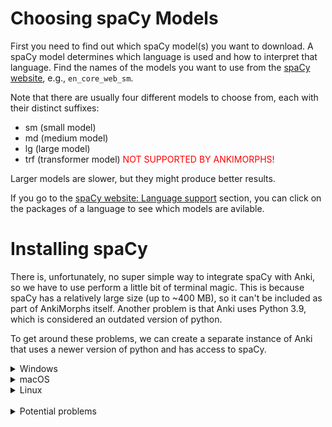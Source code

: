 # Choosing spaCy Models

First you need to find out which spaCy model(s) you want to download. A spaCy model determines which language is used and
how
to interpret that language. Find the names of the models you want to use from
the [spaCy website](https://spacy.io/usage/models),
e.g., `en_core_web_sm`.

Note that there are usually four different models to choose from, each with their distinct suffixes:

- sm (small model)
- md (medium model)
- lg (large model)
- trf (transformer model) <span style="color:red">NOT SUPPORTED BY ANKIMORPHS!</span>

Larger models are slower, but they might produce better results.

If you go to the [spaCy website: Language support](https://spacy.io/usage/models#languages) section, you can click on
the packages of a language to see which models are avilable.

# Installing spaCy

There is, unfortunately, no super simple way to integrate spaCy with Anki, so we have to use perform a little bit of
terminal magic. This is because spaCy has a relatively large size (up to ~400 MB), so it can't be included as part of
AnkiMorphs itself. Another problem is that Anki uses Python 3.9, which is considered an outdated version of python.

To get around these problems, we can create a separate instance of Anki that uses a newer version of python and has
access to spaCy.


<details>
  <summary>Windows</summary>

First, we need to have Python 3.9 or higher installed on our system. Go to the start menu, open a Command Prompt, and
type
in:

```
py --list
```

This will list all the installed Python versions. If your output is not `3.9.x` or higher, then that has to be
installed.


<details>
  <summary>Installing Python</summary>

Go to [python.org/downloads](https://www.python.org/downloads/) and download a `Windows installer (64-bit)`

**Note**: When you start the installer, make sure to select the `Add python.exe to PATH` checkbox at the very bottom:

![python_path_installer_windows.png](../../img/python_path_installer_windows.png)

Install with the default settings ("Install Now").

After the installation, go back to the command prompt and type in `py --list` again. You should now see the new Python
version you installed.
</details>

Now we are ready to install spaCy, spacy models, and Anki (aqt). I have installed Python 3.12, so my example below will
use the `py -3.12` command. I also want to use Korean and Russian, so I'm going to download the spaCy
models `ko_core_news_sm` and `ru_core_news_sm`. In the command prompt I will type:

```bash
py -3.12 -m pip install --upgrade pip virtualenv
py -3.12 -m venv spacyenv
spacyenv\Scripts\activate
py -m pip install --upgrade pip setuptools wheel
py -m pip install --upgrade spacy six aqt[qt6]
py -m spacy download ko_core_news_sm
py -m spacy download ru_core_news_sm
deactivate
```

To run this Anki instance, type the following in the command prompt:

```bash
spacyenv\Scripts\anki.exe
```

Now you should be good to go!
</details>


<details>
  <summary>macOS</summary>

First, we need to have Python 3.9 or higher installed on our system. Open a terminal and type:

```` bash
python --version
````

If your output is not `Python 3.9.x` or higher, then that has to be installed.

<details>
  <summary>Installing Python</summary>

If you already have homebrew installed, then you can install Python easily like this:

```
brew install python@3.12
```

If you don't have have homebrew, then I recommend installing python by going
to [python.org/downloads](https://www.python.org/downloads/) and download
a `macOS 64-bit universal2 installer`, and install with the default recommended settings.

After the installation, open a new terminal and type in `python --version` again. You should now see the new Python
version you installed.
</details>

Now we are ready to install spaCy, spacy models, and Anki (aqt). I have installed Python 3.12, so my example below will
use the `python3.12` command. I also want to use Korean and Russian, so I'm going to download the spaCy
models `ko_core_news_sm` and `ru_core_news_sm`. In the command prompt I will type:

```` bash
python3.12 -m pip install --upgrade pip virtualenv
python3.12 -m venv spacyenv
spacyenv/bin/activate
python -m pip install --upgrade pip setuptools wheel
python -m pip install --upgrade spacy six 'aqt[qt6]'
python -m spacy download ko_core_news_sm
python -m spacy download ru_core_news_sm
deactivate
````

To run Anki, type this in the terminal:

```
spacyenv/bin/anki
```

Now you should be good to go!
</details>

<details>
  <summary>Linux</summary>

First, we need to have Python 3.9 or higher installed on our system. Open a terminal and type:

```` bash
python --version
````

If your output is not `Python 3.9.x` or higher, then that has to be installed.

<details>
  <summary>Installing Python</summary>

Python can usually be easily installed with package managers, e.g:

```
sudo apt update
sudo apt install python3
```

After the installation, open a new terminal and type in `python --version` again. You should now see the new Python
version you installed.
</details>

Now we are ready to install spaCy, spacy models, and Anki (aqt). I have installed Python 3.12, so my example below will
use the `python3.12` command. I also want to use Korean and Russian, so I'm going to download the spaCy
models `ko_core_news_sm` and `ru_core_news_sm`. In the command prompt I will type:

```` bash
python3.12 -m pip install --upgrade pip virtualenv
python3.12 -m venv spacyenv
spacyenv/bin/activate
python -m pip install --upgrade pip setuptools wheel
python -m pip install --upgrade spacy six aqt[qt6]
python -m spacy download ko_core_news_sm
python -m spacy download ru_core_news_sm
deactivate
````

To run Anki, type this in the terminal:

```
spacyenv/bin/anki
```

Now you should be good to go!
</details>

<br>
<details>
  <summary>Potential problems</summary>

### PowerShell Execution Policy Error

![group-policy-error.png](../../img/group-policy-error.png)

This is a safeguard against running malicious scripts, which is generally a good thing. To allow an exception for this
one time, you can use the command:

````powershell
Set-ExecutionPolicy -ExecutionPolicy Unrestricted -Scope Process
````

If you want to permanently remove this restriction for your user, then use the command:

````powershell
Set-ExecutionPolicy -ExecutionPolicy Unrestricted -Scope CurrentUser
````

</details>